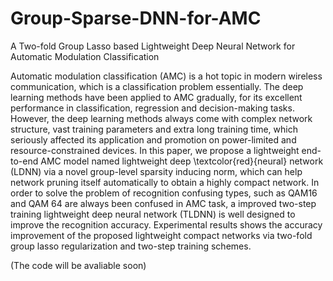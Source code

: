 # Group-Sparse-DNN-for-AMC
A Two-fold Group Lasso based Lightweight Deep Neural Network for Automatic Modulation Classification

Automatic modulation classification (AMC) is a hot topic in modern wireless communication, which is a classification problem essentially. The deep learning methods have been applied to AMC gradually, for its excellent performance in classification, regression and decision-making tasks. However, the deep learning methods always come with complex network structure, vast training parameters and extra long training time, which seriously affected its application and promotion on power-limited and resource-constrained devices. In this paper, we propose a lightweight end-to-end AMC model named lightweight deep \textcolor{red}{neural} network (LDNN) via a novel group-level sparsity inducing norm, which can help network pruning itself automatically to obtain a highly compact network. In order to solve the problem of recognition confusing types, such as QAM16 and QAM 64 are always been confused in AMC task,  a improved two-step training lightweight deep neural network (TLDNN) is well designed to improve the recognition accuracy. Experimental results shows the accuracy improvement of the proposed lightweight compact networks via two-fold group lasso regularization and two-step training schemes.

(The code will be avaliable soon)
